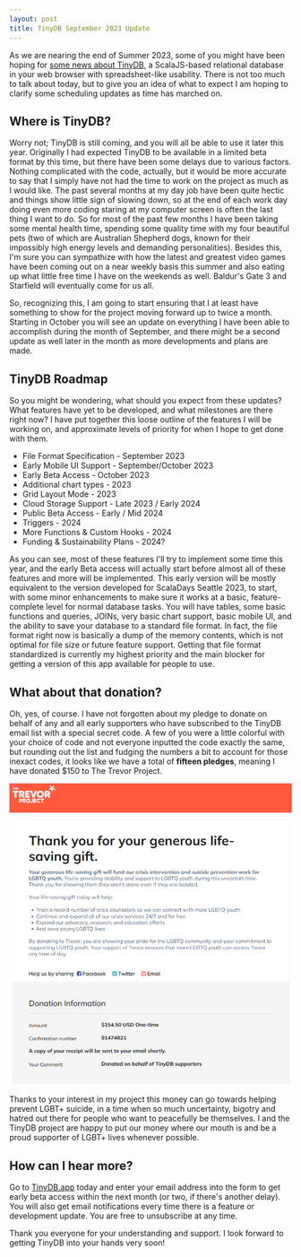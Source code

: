```yaml
---
layout: post
title: TinyDB September 2023 Update
---
```

As we are nearing the end of Summer 2023, some of you might have been hoping for [some news about TinyDB](/2023/06/20/intro-tinydb/), a ScalaJS-based relational database in your web browser with spreadsheet-like usability.
There is not too much to talk about today, but to give you an idea of what to expect I am hoping to clarify some scheduling updates as time has marched on.

## Where is TinyDB?
Worry not; TinyDB is still coming, and you will all be able to use it later this year.
Originally I had expected TinyDB to be available in a limited beta format by this time, but there have been some delays due to various factors.
Nothing complicated with the code, actually, but it would be more accurate to say that I simply have not had the time to work on the project as much as I would like.
The past several months at my day job have been quite hectic and things show little sign of slowing down, so at the end of each work day doing even more coding staring at my computer screen is often the last thing I want to do.
So for most of the past few months I have been taking some mental health time, spending some quality time with my four beautiful pets (two of which are Australian Shepherd dogs, known for their impossibly high energy levels and demanding personalities).
Besides this, I'm sure you can sympathize with how the latest and greatest video games have been coming out on a near weekly basis this summer and also eating up what little free time I have on the weekends as well.
Baldur's Gate 3 and Starfield will eventually come for us all.

So, recognizing this, I am going to start ensuring that I at least have something to show for the project moving forward up to twice a month.
Starting in October you will see an update on everything I have been able to accomplish during the month of September, and there might be a second update as well later in the month as more developments and plans are made.

## TinyDB Roadmap
So you might be wondering, what should you expect from these updates?
What features have yet to be developed, and what milestones are there right now?
I have put together this loose outline of the features I will be working on, and approximate levels of priority for when I hope to get done with them.

* File Format Specification - September 2023
* Early Mobile UI Support - September/October 2023
* Early Beta Access - October 2023
* Additional chart types - 2023
* Grid Layout Mode - 2023
* Cloud Storage Support - Late 2023 / Early 2024
* Public Beta Access - Early / Mid 2024
* Triggers - 2024
* More Functions & Custom Hooks - 2024
* Funding & Sustainability Plans - 2024?

As you can see, most of these features I'll try to implement some time this year, and the early Beta access will actually start before almost all of these features and more will be implemented.
This early version will be mostly equivalent to the version developed for ScalaDays Seattle 2023, to start, with some minor enhancements to make sure it works at a basic, feature-complete level for normal database tasks.
You will have tables, some basic functions and queries, JOINs, very basic chart support, basic mobile UI, and the ability to save your database to a standard file format.
In fact, the file format right now is basically a dump of the memory contents, which is not optimal for file size or future feature support.
Getting that file format standardized is currently my highest priority and the main blocker for getting a version of this app available for people to use.

## What about that donation?
Oh, yes, of course.
I have not forgotten about my pledge to donate on behalf of any and all early supporters who have subscribed to the TinyDB email list with a special secret code.
A few of you were a little colorful with your choice of code and not everyone inputted the code exactly the same, but rounding out the list and fudging the numbers a bit to account for those inexact codes, it looks like we have a total of __fifteen pledges__, meaning I have donated $150 to The Trevor Project.

![TinyDB Trevor Project Donation](/public/tinydb-donate.png)

Thanks to your interest in my project this money can go towards helping prevent LGBT+ suicide, in a time when so much uncertainty, bigotry and hatred out there for people who want to peacefully be themselves.
I and the TinyDB project are happy to put our money where our mouth is and be a proud supporter of LGBT+ lives whenever possible.

## How can I hear more?
Go to [TinyDB.app](https://tinydb.app/) today and enter your email address into the form to get early beta access within the next month (or two, if there's another delay).
You will also get email notifications every time there is a feature or development update.
You are free to unsubscribe at any time.

Thank you everyone for your understanding and support.
I look forward to getting TinyDB into your hands very soon!
 